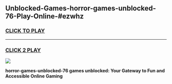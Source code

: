 
## Unblocked-Games-horror-games-unblocked-76-Play-Online-#ezwhz
<h3>
<a href="https://premium.freeplayer.one?title=horror-games-unblocked-76&ref=27F">CLICK TO PLAY</a></h3>
<hr>

<h3>
<a href="https://premium.freeplayer.one?title=horror-games-unblocked-76&ref=27F">CLICK 2 PLAY</a>
  
</h3>

<a href="https://premium.freeplayer.one?title=horror-games-unblocked-76&ref=27F"><img src="https://clearcache.store/games.png"></a>


**horror-games-unblocked-76 games unblocked: Your Gateway to Fun and Accessible Online Gaming**
